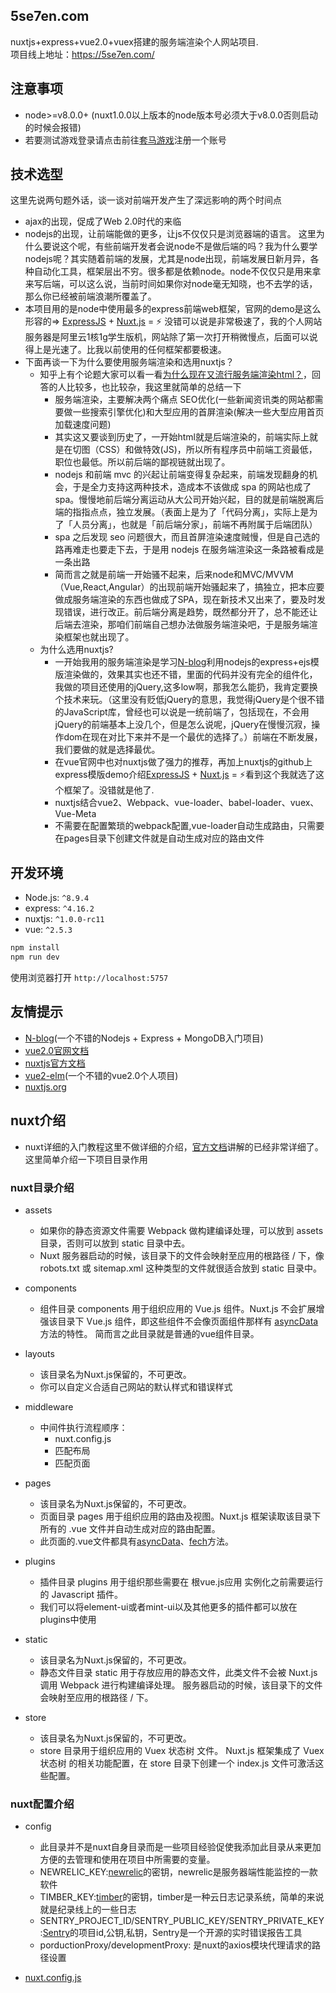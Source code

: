 ## 5se7en.com

nuxtjs+express+vue2.0+vuex搭建的服务端渲染个人网站项目.<br>
项目线上地址：https://5se7en.com/

## 注意事项

- node>=v8.0.0+ (nuxt1.0.0以上版本的node版本号必须大于v8.0.0否则启动的时候会报错)<br>
- 若要测试游戏登录请点击前往[套马游戏](https://www.hybjf.com/game/20170925Activity)注册一个账号

## 技术选型

这里先说两句题外话，谈一谈对前端开发产生了深远影响的两个时间点<br>
- ajax的出现，促成了Web 2.0时代的来临
- nodejs的出现，让前端能做的更多，让js不仅仅只是浏览器端的语言。
这里为什么要说这个呢，有些前端开发者会说node不是做后端的吗？我为什么要学nodejs呢？其实随着前端的发展，尤其是node出现，前端发展日新月异，各种自动化工具，框架层出不穷。很多都是依赖node。node不仅仅只是用来拿来写后端，可以这么说，当前时间如果你对node毫无知晓，也不去学的话，那么你已经被前端浪潮所覆盖了。
- 本项目用的是node中使用最多的express前端web框架，官网的demo是这么形容的=> [ExpressJS](http://expressjs.com/) + [Nuxt.js](https://nuxtjs.org) = :zap:  没错可以说是非常极速了，我的个人网站服务器是阿里云1核1g学生版机，网站除了第一次打开稍微慢点，后面可以说得上是光速了。比我以前使用的任何框架都要极速。
- 下面再谈一下为什么要使用服务端渲染和选用nuxtjs？
    - 知乎上有个论题大家可以看一看[为什么现在又流行服务端渲染html？](https://www.zhihu.com/question/59578433/answer/326694511)，回答的人比较多，也比较杂，我这里就简单的总结一下
        - 服务端渲染，主要解决两个痛点 SEO优化(一些新闻资讯类的网站都需要做一些搜索引擎优化)和大型应用的首屏渲染(解决一些大型应用首页加载速度问题)
        - 其实这又要谈到历史了，一开始html就是后端渲染的，前端实际上就是在切图（CSS）和做特效(JS)，所以所有程序员中前端工资最低，职位也最低。所以前后端的鄙视链就出现了。
        - nodejs 和前端 mvc 的兴起让前端变得复杂起来，前端发现翻身的机会，于是全力支持这两种技术，造成本不该做成 spa 的网站也成了 spa。慢慢地前后端分离运动从大公司开始兴起，目的就是前端脱离后端的指指点点，独立发展。（表面上是为了「代码分离」，实际上是为了「人员分离」，也就是「前后端分家」，前端不再附属于后端团队）
        - spa 之后发现 seo 问题很大，而且首屏渲染速度贼慢，但是自己选的路再难走也要走下去，于是用 nodejs 在服务端渲染这一条路被看成是一条出路
        - 简而言之就是前端一开始骚不起来，后来node和MVC/MVVM（Vue,React,Angular）的出现前端开始骚起来了，搞独立，把本应要做成服务端渲染的东西也做成了SPA，现在新技术又出来了，要及时发现错误，进行改正。前后端分离是趋势，既然都分开了，总不能还让后端去渲染，那咱们前端自己想办法做服务端渲染吧，于是服务端渲染框架也就出现了。
    - 为什么选用nuxtjs?
        - 一开始我用的服务端渲染是学习[N-blog](https://github.com/nswbmw/N-blog)利用nodejs的express+ejs模版渲染做的，效果其实也还不错，里面的代码并没有完全的组件化，我做的项目还使用的jQuery,这多low啊，那我怎么能扔，我肯定要换个技术来玩。（这里没有贬低jQuery的意思，我觉得jQuery是个很不错的JavaScript库，曾经也可以说是一统前端了，包括现在，不会用jQuery的前端基本上没几个，但是怎么说呢，jQuery在慢慢沉寂，操作dom在现在对比下来并不是一个最优的选择了。）前端在不断发展，我们要做的就是选择最优。
        - 在vue官网中也对nuxtjs做了强力的推荐，再加上nuxtjs的github上express模版demo介绍[ExpressJS](http://expressjs.com/) + [Nuxt.js](https://nuxtjs.org) = :zap:看到这个我就选了这个框架了。没错就是他了.
        - nuxtjs结合vue2、Webpack、vue-loader、babel-loader、vuex、Vue-Meta
        - 不需要在配置繁琐的webpack配置,vue-loader自动生成路由，只需要在pages目录下创建文件就是自动生成对应的路由文件

## 开发环境

- Node.js: `^8.9.4`
- express: `^4.16.2`
- nuxtjs: `^1.0.0-rc11`
- vue: `^2.5.3`

```bash
npm install
npm run dev
```

使用浏览器打开 `http://localhost:5757`

## 友情提示

- [N-blog](https://github.com/nswbmw/N-blog)(一个不错的Nodejs + Express + MongoDB入门项目)
- [vue2.0官网文档](https://vuejs.org/)
- [nuxtjs官方文档](https://nuxtjs.org/)
- [vue2-elm](https://github.com/bailicangdu/vue2-elm)(一个不错的vue2.0个人项目)
- [nuxtjs.org](https://github.com/nuxt/nuxtjs.org)

## nuxt介绍

- nuxt详细的入门教程这里不做详细的介绍，[官方文档](https://nuxtjs.org/)讲解的已经非常详细了。这里简单介绍一下项目目录作用

### nuxt目录介绍

- assets
    - 如果你的静态资源文件需要 Webpack 做构建编译处理，可以放到 assets 目录，否则可以放到 static 目录中去。
    - Nuxt 服务器启动的时候，该目录下的文件会映射至应用的根路径 / 下，像 robots.txt 或 sitemap.xml 这种类型的文件就很适合放到 static 目录中。

- components
    - 组件目录 components 用于组织应用的 Vue.js 组件。Nuxt.js 不会扩展增强该目录下 Vue.js 组件，即这些组件不会像页面组件那样有 [asyncData](https://nuxtjs.org/api/) 方法的特性。
    简而言之此目录就是普通的vue组件目录。

- layouts
    - 该目录名为Nuxt.js保留的，不可更改。
    - 你可以自定义合适自己网站的默认样式和错误样式

- middleware
    - 中间件执行流程顺序：
        - nuxt.config.js
        - 匹配布局
        - 匹配页面

- pages
    - 该目录名为Nuxt.js保留的，不可更改。
    - 页面目录 pages 用于组织应用的路由及视图。Nuxt.js 框架读取该目录下所有的 .vue 文件并自动生成对应的路由配置。
    - 此页面的.vue文件都具有[asyncData](https://nuxtjs.org/api/)、[fech](https://nuxtjs.org/api/pages-fetch)方法。

- plugins
    - 插件目录 plugins 用于组织那些需要在 根vue.js应用 实例化之前需要运行的 Javascript 插件。
    - 我们可以将element-ui或者mint-ui以及其他更多的插件都可以放在plugins中使用

- static
    - 该目录名为Nuxt.js保留的，不可更改。
    - 静态文件目录 static 用于存放应用的静态文件，此类文件不会被 Nuxt.js 调用 Webpack 进行构建编译处理。 服务器启动的时候，该目录下的文件会映射至应用的根路径 / 下。

- store
    - 该目录名为Nuxt.js保留的，不可更改。
    - store 目录用于组织应用的 Vuex 状态树 文件。 Nuxt.js 框架集成了 Vuex 状态树 的相关功能配置，在 store 目录下创建一个 index.js 文件可激活这些配置。

### nuxt配置介绍

- config
    - 此目录并不是nuxt自身目录而是一些项目经验促使我添加此目录从来更加方便的去管理和使用在项目中所需要的变量。
    - NEWRELIC_KEY:[newrelic](https://newrelic.com/)的密钥，newrelic是服务器端性能监控的一款软件
    - TIMBER_KEY:[timber](https://timber.io/)的密钥，timber是一种云日志记录系统，简单的来说就是纪录线上的一些日志
    - SENTRY_PROJECT_ID/SENTRY_PUBLIC_KEY/SENTRY_PRIVATE_KEY:[Sentry](https://sentry.io)的项目id,公钥,私钥，Sentry是一个开源的实时错误报告工具
    - porductionProxy/developmentProxy: 是nuxt的axios模块代理请求的路径设置

- [nuxt.config.js](https://nuxtjs.org/guide/configuration)

